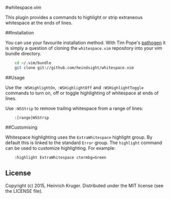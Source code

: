 #whitespace.vim

This plugin provides a commands to highlight or strip extraneous whitespace
at the ends of lines.

##Installation

You can use your favourite installation method. With Tim Pope's
[pathogen](https://github.com/tpope/vim-pathogen) it is simply a question of
cloning the `whitespace.vim` repository into your vim bundle directory.

```bash
    cd ~/.vim/bundle
    git clone git://github.com/heindsight/whitespace.vim
```

##Usage

Use the `:WSHighlightOn`, `:WSHighlightOff` and `:WSHighlightToggle` commands
to turn on, off or toggle highlighting of whitespace at ends of lines.

Use `:WSStrip` to remove trailing whitespace from a range of lines:

```vim
    :[range]WSStrip
```

##Customising

Whitespace highlighting uses the `ExtraWhitespace` highlight group. By default
this is linked to the standard `Error` group. The `highlight` command can be
used to customize highlighting. For example:

```vim
    :highlight ExtraWhitespace ctermbg=Green
```

## License

Copyright (c) 2015, Heinrich Kruger. Distributed under the MIT license (see the
LICENSE file).
